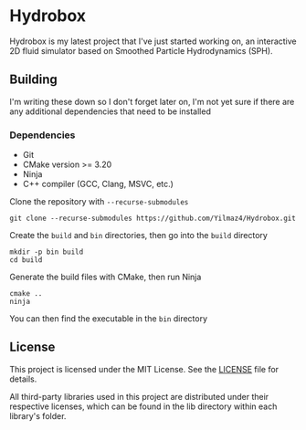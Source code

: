 # Hydrobox

Hydrobox is my latest project that I've just started working on, an interactive 2D fluid simulator based on Smoothed Particle Hydrodynamics (SPH).

## Building

I'm writing these down so I don't forget later on, I'm not yet sure if there are any additional dependencies that need to be installed

### Dependencies

- Git
- CMake version >= 3.20
- Ninja
- C++ compiler (GCC, Clang, MSVC, etc.)

Clone the repository with `--recurse-submodules`
```
git clone --recurse-submodules https://github.com/Yilmaz4/Hydrobox.git
```

Create the `build` and `bin` directories, then go into the `build` directory
```
mkdir -p bin build
cd build
```

Generate the build files with CMake, then run Ninja
```
cmake ..
ninja
```

You can then find the executable in the `bin` directory

## License

This project is licensed under the MIT License. See the [LICENSE](LICENSE) file for details.

All third-party libraries used in this project are distributed under their respective licenses, which can be found in the lib directory within each library's folder.